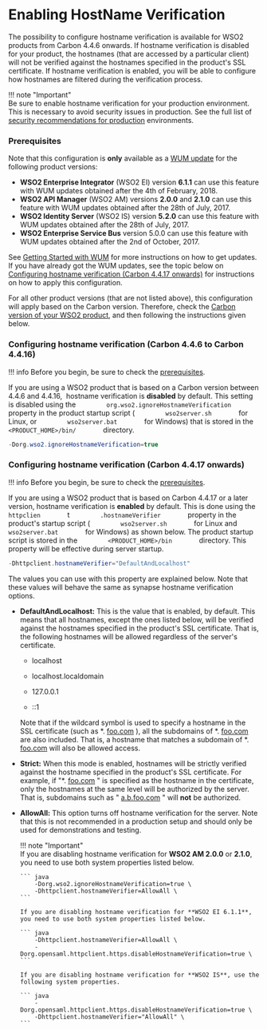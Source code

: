 # Enabling HostName Verification

The possibility to configure hostname verification is available for WSO2
products from Carbon 4.4.6 onwards. If hostname verification is disabled
for your product, the hostnames (that are accessed by a particular
client) will not be verified against the hostnames specified in the
product's SSL certificate. If hostname verification is enabled, you will
be able to configure how hostnames are filtered during the verification
process.

!!! note "Important"  
    Be sure to enable hostname verification for your production environment.
    This is necessary to avoid security issues in production. See the full
    list of [security recommendations for
    production](../../administer/security-guidelines-for-production-deployment)
    environments.
    
### Prerequisites

Note that this configuration is **only** available as a [WUM
update](https://docs.wso2.com/display/updates/Using+WSO2+Update+Manager)
for the following product versions:

-   **WSO2 Enterprise Integrator** (WSO2 EI) version **6.1.1** can use
    this feature with WUM updates obtained after the 4th of
    February, 2018.
-   **WSO2 API Manager** (WSO2 AM) versions **2.0.0** and **2.1.0** can
    use this feature with WUM updates obtained after the 28th of
    July, 2017.
-   **WSO2 Identity Server** (WSO2 IS) version **5.2.0** can use this
    feature with WUM updates obtained after the 28th of July, 2017.
-   **WSO2 Enterprise Service Bus** version 5.0.0 can use this feature
    with WUM updates obtained after the 2nd of October, 2017.

See [Getting Started with WUM](https://docs.wso2.com/display/updates/Getting+Continuous+Updates)
for more instructions on how to get updates. If you have already got the
WUM updates, see the topic below on [Configuring hostname verification
(Carbon 4.4.17 onwards)](#configuring-hostname-verification-carbon-4.4.6-to-carbon-4.4.16) for
instructions on how to apply this configuration.

For all other product versions (that are not listed above), this
configuration will apply based on the Carbon version. Therefore, check
the [Carbon version of your WSO2 product](https://wso2.com/products/carbon/release-matrix/), and then
following the instructions given below.

### Configuring hostname verification (Carbon 4.4.6 to Carbon 4.4.16)

!!! info 
    Before you begin, be sure to check the [prerequisites](#prerequisites).

If you are using a WSO2 product that is based on a Carbon version
between 4.4.6 and 4.4.16,  hostname verification is **disabled** by
default. This setting is disabled using the
`         org.wso2.ignoreHostnameVerification        ` property in the
product startup script ( `         wso2server.sh        ` for Linux, or
`         wso2server.bat        ` for Windows) that is stored in the
`         <PRODUCT_HOME>/bin/        ` directory.

``` java
-Dorg.wso2.ignoreHostnameVerification=true
```

### Configuring hostname verification (Carbon 4.4.17 onwards)

!!! info 
    Before you begin, be sure to check the [prerequisites](#EnablingHostNameVerification-Prerequisites).

If you are using a WSO2 product that is based on Carbon 4.4.17 or a
later version, hostname verification is **enabled** by default. This is
done using the `         httpclien        ` t
`         .hostnameVerifier        ` property in the product's startup
script ( `         wso2server.sh        ` for Linux and
`         wso2server.bat        ` for Windows) as shown below. The
product startup script is stored in the
`         <PRODUCT_HOME>/bin        ` directory. This property will be
effective during server startup.

``` java
-Dhttpclient.hostnameVerifier="DefaultAndLocalhost"
```

The values you can use with this property are explained below. Note that
these values will behave the same as synapse hostname verification
options.

-   **DefaultAndLocalhost:** This is the value that is enabled, by
    default. This means that all hostnames, except the ones listed
    below, will be verified against the hostnames specified in the
    product's SSL certificate. That is, the following hostnames will be
    allowed regardless of the server's certificate.

    -   localhost

    -   localhost.localdomain

    -   127.0.0.1

    -   ::1

    Note that if the wildcard symbol is used to specify a hostname in
    the SSL certificate (such as \*. [foo.com](http://foo.com/) ), all
    the subdomains of \*. [foo.com](http://foo.com/) are also included.
    That is, a hostname that matches a subdomain of \*.
    [foo.com](http://foo.com/) will also be allowed access. 

-   **Strict:** When this mode is enabled, hostnames will be strictly
    verified against the hostname specified in the product's SSL
    certificate. For example, if "\*. [foo.com](http://foo.com/) " is
    specified as the hostname in the certificate, only the hostnames at
    the same level will be authorized by the server. That is, subdomains
    such as " [a.b.foo.com](http://a.b.foo.com/) " will **not** be
    authorized.

-   **AllowAll:** This option turns off hostname verification for the
    server. Note that this is not recommended in a production setup and
    should only be used for demonstrations and testing.

    !!! note "Important"    
        If you are disabling hostname verification for **WSO2 AM 2.0.0** or
        **2.1.0**, you need to use both system properties listed below.
    
        ``` java
            -Dorg.wso2.ignoreHostnameVerification=true \
            -Dhttpclient.hostnameVerifier=AllowAll \
        ```
    
        If you are disabling hostname verification for **WSO2 EI 6.1.1**,
        you need to use both system properties listed below.
    
        ``` java
            -Dhttpclient.hostnameVerifier=AllowAll \
            -Dorg.opensaml.httpclient.https.disableHostnameVerification=true \
        ```
    
        If you are disabling hostname verification for **WSO2 IS**, use the
        following system properties.
    
        ``` java
            -Dorg.opensaml.httpclient.https.disableHostnameVerification=true \
            -Dhttpclient.hostnameVerifier="AllowAll" \
        ```
    
